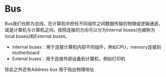 # Bus

Bus我们也称为总线，在计算机中担任不同组件之间数据传输的物理或逻辑通道，或是计算机与计算机之间。按照连接的方向可以分为Internal buses(也被称为local buses)和External buses。

- Internal buses：用于连接计算机内部不同组件，例如CPU，memory连接到motherboard
- Extenal buses：用于连接外部设备到计算机，例如打印机

除此之外还有Address bus 用于指出物理地址